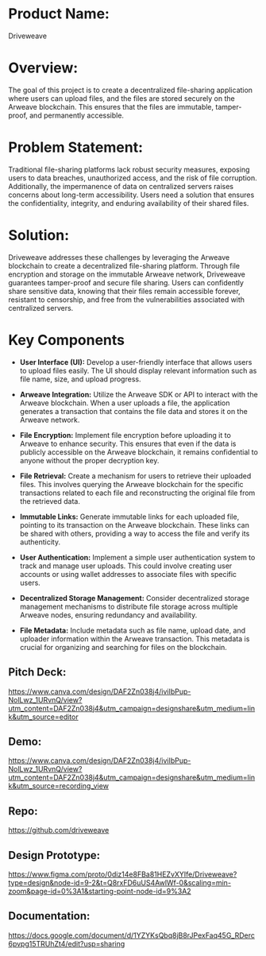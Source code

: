 
# Product Name: 
Driveweave

# Overview:
The goal of this project is to create a decentralized file-sharing application where users can upload files, and the files are stored securely on the Arweave blockchain. This ensures that the files are immutable, tamper-proof, and permanently accessible.

# Problem Statement:
Traditional file-sharing platforms lack robust security measures, exposing users to data breaches, unauthorized access, and the risk of file corruption. Additionally, the impermanence of data on centralized servers raises concerns about long-term accessibility. Users need a solution that ensures the confidentiality, integrity, and enduring availability of their shared files.

# Solution:
Driveweave addresses these challenges by leveraging the Arweave blockchain to create a decentralized file-sharing platform. Through file encryption and storage on the immutable Arweave network, Driveweave guarantees tamper-proof and secure file sharing. Users can confidently share sensitive data, knowing that their files remain accessible forever, resistant to censorship, and free from the vulnerabilities associated with centralized servers.

# Key Components

- **User Interface (UI):** Develop a user-friendly interface that allows users to upload files easily. The UI should display relevant information such as file name, size, and upload progress.

- **Arweave Integration:** Utilize the Arweave SDK or API to interact with the Arweave blockchain. When a user uploads a file, the application generates a transaction that contains the file data and stores it on the Arweave network.

- **File Encryption:** Implement file encryption before uploading it to Arweave to enhance security. This ensures that even if the data is publicly accessible on the Arweave blockchain, it remains confidential to anyone without the proper decryption key.

- **File Retrieval:** Create a mechanism for users to retrieve their uploaded files. This involves querying the Arweave blockchain for the specific transactions related to each file and reconstructing the original file from the retrieved data.

- **Immutable Links:** Generate immutable links for each uploaded file, pointing to its transaction on the Arweave blockchain. These links can be shared with others, providing a way to access the file and verify its authenticity.

- **User Authentication:** Implement a simple user authentication system to track and manage user uploads. This could involve creating user accounts or using wallet addresses to associate files with specific users.

- **Decentralized Storage Management:** Consider decentralized storage management mechanisms to distribute file storage across multiple Arweave nodes, ensuring redundancy and availability.

- **File Metadata:** Include metadata such as file name, upload date, and uploader information within the Arweave transaction. This metadata is crucial for organizing and searching for files on the blockchain.

## Pitch Deck: 
https://www.canva.com/design/DAF2Zn038j4/iviIbPup-NolLwz_1URvnQ/view?utm_content=DAF2Zn038j4&utm_campaign=designshare&utm_medium=link&utm_source=editor

## Demo:
https://www.canva.com/design/DAF2Zn038j4/iviIbPup-NolLwz_1URvnQ/view?utm_content=DAF2Zn038j4&utm_campaign=designshare&utm_medium=link&utm_source=recording_view 

## Repo:
https://github.com/driveweave 

## Design Prototype:
https://www.figma.com/proto/0diz14e8FBa81HEZvXYIfe/Driveweave?type=design&node-id=9-2&t=Q8rxFD6uUS4AwlWf-0&scaling=min-zoom&page-id=0%3A1&starting-point-node-id=9%3A2 

## Documentation:
https://docs.google.com/document/d/1YZYKsQbq8jB8rJPexFaq45G_RDerc6pvpg15TRUhZt4/edit?usp=sharing
